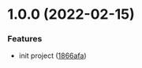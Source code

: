 # 1.0.0 (2022-02-15)


### Features

* init project ([1866afa](https://github.com/akijoey/mapleaf/commit/1866afad4a704e0c02bb9a1c09e635ee25f6cc4a))
